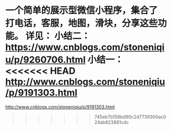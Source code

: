 一个简单的展示型微信小程序，集合了 打电话，客服，地图，滑块，分享这些功能。
详见：
小结二：
https://www.cnblogs.com/stoneniqiu/p/9260706.html
小结一：
<<<<<<< HEAD
http://www.cnblogs.com/stoneniqiu/p/9191303.html
=======
http://www.cnblogs.com/stoneniqiu/p/9191303.html
>>>>>>> 745eb7b158bd90c2d7739300ac024ab823881cdc
